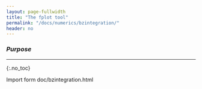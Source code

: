```yaml
---
layout: page-fullwidth
title: "The fplot tool"
permalink: "/docs/numerics/bzintegration/"
header: no
---
```


### _Purpose_
_____________________________________________________________
{:.no_toc}

Import form doc/bzintegration.html

